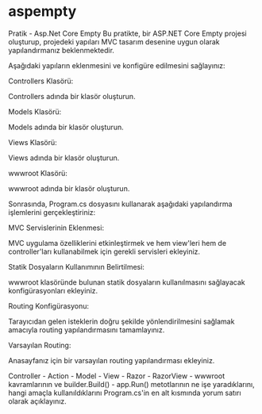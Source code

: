 # aspempty

Pratik - Asp.Net Core Empty
Bu pratikte, bir ASP.NET Core Empty projesi oluşturup, projedeki yapıları MVC tasarım desenine uygun olarak yapılandırmanız beklenmektedir.

Aşağıdaki yapıların eklenmesini ve konfigüre edilmesini sağlayınız:

Controllers Klasörü:

Controllers adında bir klasör oluşturun.

Models Klasörü:

Models adında bir klasör oluşturun.

Views Klasörü:

Views adında bir klasör oluşturun.

wwwroot Klasörü:

wwwroot adında bir klasör oluşturun.

Sonrasında, Program.cs dosyasını kullanarak aşağıdaki yapılandırma işlemlerini gerçekleştiriniz:

MVC Servislerinin Eklenmesi:

MVC uygulama özelliklerini etkinleştirmek ve hem view'leri hem de controller'ları kullanabilmek için gerekli servisleri ekleyiniz.

Statik Dosyaların Kullanımının Belirtilmesi:

wwwroot klasöründe bulunan statik dosyaların kullanılmasını sağlayacak konfigürasyonları ekleyiniz.

Routing Konfigürasyonu:

Tarayıcıdan gelen isteklerin doğru şekilde yönlendirilmesini sağlamak amacıyla routing yapılandırmasını tamamlayınız.

Varsayılan Routing:

Anasayfanız için bir varsayılan routing yapılandırması ekleyiniz.

 Controller - Action - Model -  View - Razor - RazorView - wwwroot kavramlarının ve builder.Build() - app.Run() metotlarının ne işe yaradıklarını,  hangi amaçla kullanıldıklarını Program.cs'in en alt kısmında yorum satırı olarak açıklayınız.
